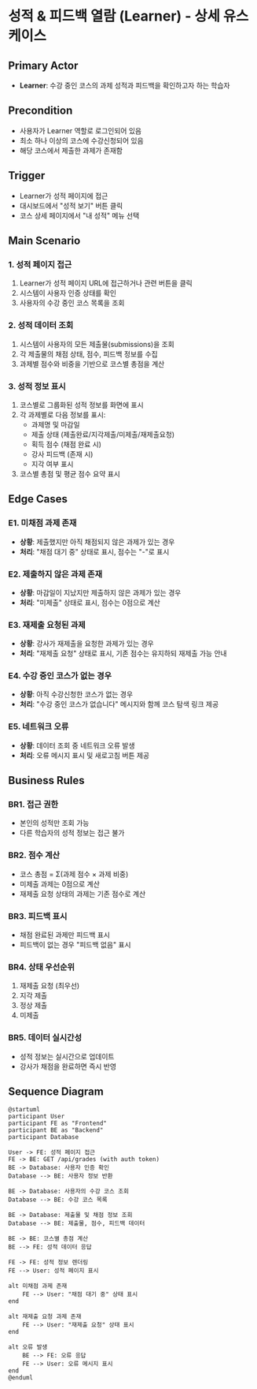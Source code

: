 # 성적 & 피드백 열람 (Learner) - 상세 유스케이스

## Primary Actor
- **Learner**: 수강 중인 코스의 과제 성적과 피드백을 확인하고자 하는 학습자

## Precondition
- 사용자가 Learner 역할로 로그인되어 있음
- 최소 하나 이상의 코스에 수강신청되어 있음
- 해당 코스에서 제출한 과제가 존재함

## Trigger
- Learner가 성적 페이지에 접근
- 대시보드에서 "성적 보기" 버튼 클릭
- 코스 상세 페이지에서 "내 성적" 메뉴 선택

## Main Scenario

### 1. 성적 페이지 접근
1. Learner가 성적 페이지 URL에 접근하거나 관련 버튼을 클릭
2. 시스템이 사용자 인증 상태를 확인
3. 사용자의 수강 중인 코스 목록을 조회

### 2. 성적 데이터 조회
1. 시스템이 사용자의 모든 제출물(submissions)을 조회
2. 각 제출물의 채점 상태, 점수, 피드백 정보를 수집
3. 과제별 점수와 비중을 기반으로 코스별 총점을 계산

### 3. 성적 정보 표시
1. 코스별로 그룹화된 성적 정보를 화면에 표시
2. 각 과제별로 다음 정보를 표시:
   - 과제명 및 마감일
   - 제출 상태 (제출완료/지각제출/미제출/재제출요청)
   - 획득 점수 (채점 완료 시)
   - 강사 피드백 (존재 시)
   - 지각 여부 표시
3. 코스별 총점 및 평균 점수 요약 표시

## Edge Cases

### E1. 미채점 과제 존재
- **상황**: 제출했지만 아직 채점되지 않은 과제가 있는 경우
- **처리**: "채점 대기 중" 상태로 표시, 점수는 "-"로 표시

### E2. 제출하지 않은 과제 존재
- **상황**: 마감일이 지났지만 제출하지 않은 과제가 있는 경우
- **처리**: "미제출" 상태로 표시, 점수는 0점으로 계산

### E3. 재제출 요청된 과제
- **상황**: 강사가 재제출을 요청한 과제가 있는 경우
- **처리**: "재제출 요청" 상태로 표시, 기존 점수는 유지하되 재제출 가능 안내

### E4. 수강 중인 코스가 없는 경우
- **상황**: 아직 수강신청한 코스가 없는 경우
- **처리**: "수강 중인 코스가 없습니다" 메시지와 함께 코스 탐색 링크 제공

### E5. 네트워크 오류
- **상황**: 데이터 조회 중 네트워크 오류 발생
- **처리**: 오류 메시지 표시 및 새로고침 버튼 제공

## Business Rules

### BR1. 접근 권한
- 본인의 성적만 조회 가능
- 다른 학습자의 성적 정보는 접근 불가

### BR2. 점수 계산
- 코스 총점 = Σ(과제 점수 × 과제 비중)
- 미제출 과제는 0점으로 계산
- 재제출 요청 상태의 과제는 기존 점수로 계산

### BR3. 피드백 표시
- 채점 완료된 과제만 피드백 표시
- 피드백이 없는 경우 "피드백 없음" 표시

### BR4. 상태 우선순위
1. 재제출 요청 (최우선)
2. 지각 제출
3. 정상 제출
4. 미제출

### BR5. 데이터 실시간성
- 성적 정보는 실시간으로 업데이트
- 강사가 채점을 완료하면 즉시 반영

## Sequence Diagram

```plantuml
@startuml
participant User
participant FE as "Frontend"
participant BE as "Backend"
participant Database

User -> FE: 성적 페이지 접근
FE -> BE: GET /api/grades (with auth token)
BE -> Database: 사용자 인증 확인
Database --> BE: 사용자 정보 반환

BE -> Database: 사용자의 수강 코스 조회
Database --> BE: 수강 코스 목록

BE -> Database: 제출물 및 채점 정보 조회
Database --> BE: 제출물, 점수, 피드백 데이터

BE -> BE: 코스별 총점 계산
BE --> FE: 성적 데이터 응답

FE -> FE: 성적 정보 렌더링
FE --> User: 성적 페이지 표시

alt 미채점 과제 존재
    FE --> User: "채점 대기 중" 상태 표시
end

alt 재제출 요청 과제 존재
    FE --> User: "재제출 요청" 상태 표시
end

alt 오류 발생
    BE --> FE: 오류 응답
    FE --> User: 오류 메시지 표시
end
@enduml
```
